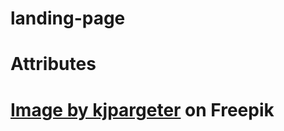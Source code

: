 # landing-page

# Attributes

# <a href="https://www.freepik.com/free-photo/robot-with-nuts-bolts_958203.htm#page=2&query=robot%20landing%20page&position=23&from_view=search&track=ais">Image by kjpargeter</a> on Freepik
